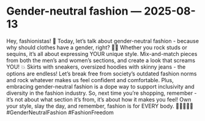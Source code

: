 # Gender-neutral fashion — 2025-08-13

Hey, fashionistas! 🌈 Today, let’s talk about gender-neutral fashion - because why should clothes have a gender, right? 🚫👖 Whether you rock studs or sequins, it’s all about expressing YOUR unique style. Mix-and-match pieces from both the men’s and women’s sections, and create a look that screams YOU! 💥 Skirts with sneakers, oversized hoodies with skinny jeans - the options are endless! Let’s break free from society’s outdated fashion norms and rock whatever makes us feel confident and comfortable. Plus, embracing gender-neutral fashion is a dope way to support inclusivity and diversity in the fashion industry. So, next time you’re shopping, remember - it’s not about what section it’s from, it’s about how it makes you feel! Own your style, slay the day, and remember, fashion is for EVERY body. 💃🏽🕺🏼✨ #GenderNeutralFashion #FashionFreedom